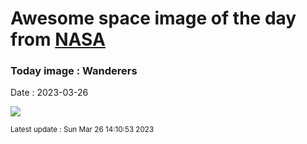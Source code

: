 
# Awesome space image of the day from [NASA](https://api.nasa.gov/)

### Today image : Wanderers
Date : 2023-03-26

![](//player.vimeo.com/video/108650530?title=0&byline=0&portrait=0&badge=0&color=ffffff)

<small>Latest update : Sun Mar 26 14:10:53 2023</small>
        